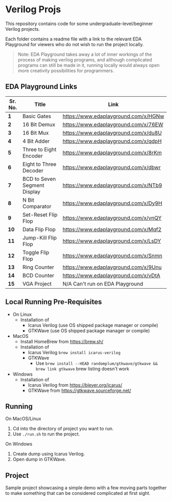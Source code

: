 # Verilog Projs

This repository contains code for some undergraduate-level/beginner Verilog projects.

Each folder contains a readme file with a link to the relevant EDA Playground for viewers who do not wish to run the project locally.

> Note: EDA Playground takes away a lot of inner workings of the process of making verilog programs, and although complicated programs can still be made in it, running locally would always open more creativity possibilities for programmers.

## EDA Playground Links

| **Sr. No.** | **Title**                    | **Link**                             |
| ----------- | ---------------------------- | ------------------------------------ |
| **1**       | Basic Gates                  | https://www.edaplayground.com/x/HGNw |
| **2**       | 16 Bit Demux                 | https://www.edaplayground.com/x/76EW |
| **3**       | 16 Bit Mux                   | https://www.edaplayground.com/x/du8U |
| **4**       | 4 Bit Adder                  | https://www.edaplayground.com/x/qdpH |
| **5**       | Three to Eight Encoder       | https://www.edaplayground.com/x/8rKm |
| **6**       | Eight to Three Decoder       | https://www.edaplayground.com/x/dbwr |
| **7**       | BCD to Seven Segment Display | https://www.edaplayground.com/x/NTb9 |
| **8**       | N Bit Comparator             | https://www.edaplayground.com/x/Dy9H |
| **9**       | Set-Reset Flip Flop          | https://www.edaplayground.com/x/vnQY |
| **10**      | Data Flip Flop               | https://www.edaplayground.com/x/Mqf2 |
| **11**      | Jump-Kill Flip Flop          | https://www.edaplayground.com/x/LsDY |
| **12**      | Toggle Flip Flop             | https://www.edaplayground.com/x/Snmn |
| **13**      | Ring Counter                 | https://www.edaplayground.com/x/9Unu |
| **14**      | BCD Counter                  | https://www.edaplayground.com/x/vDtA |
| **15**      | VGA Project                  | N/A Can't run on EDA Playground      |

## Local Running Pre-Requisites

- On Linux
  - Installation of
    - Icarus Verilog (use OS shipped package manager or compile)
    - GTKWave (use OS shipped package manager or compile)
- MacOS
  - Install HomeBrew from https://brew.sh/
  - Installation of
    - Icarus Verilog `brew install icarus-verilog`
    - GTKWave
      - Use `brew install --HEAD randomplum/gtkwave/gtkwave && brew link gtkwave` brew listing doesn't work
- Windows
  - Installation of
    - Icarus Verilog from https://bleyer.org/icarus/
    - GTKWave from https://gtkwave.sourceforge.net/

## Running

On MacOS/Linux

1. Cd into the directory of project you want to run.
2. Use `./run.sh` to run the project.

On Windows

1. Create dump using Icarus Verilog.
2. Open dump in GTKWave.

## Project

Sample project showcasing a simple demo with a few moving parts together to make something that can be considered complicated at first sight.
